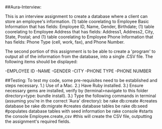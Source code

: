 ##Aura-Interview:

This is an interview assignment to create a database where a client can store an employee's information. (1) table coorelating to Employee Basic Information that has fields: Employee ID, Name, Gender, Birthdate; (1) table coorelating to Employee Address that has fields: Address1, Address2, City, State, Postal; and (1) table coorelating to Employee Phone Information that has fields: Phone Type (cell, work, fax), and Phone Number.

The second portion of this assignment is to be able to create a 'program' to output all of the information from the database, into a single .CSV file. The following items should be displayed:

-EMPLOYEE ID
-NAME
-GENDER
-CITY
-PHONE TYPE
-PHONE NUMBER

##Testing:
To test my code, some pre-requisites need to be established and steps necessary.
1.) Use of a Mac.
2.) Have Ruby installed.
3.) Ensure necessary gems are installed, verify by (terminal>navigate to this folder directory>type: bundle install).
3.) Type the following commands in terminal (assuming you're in the correct 'Aura' directory):
	be rake db:create			#creates database
	be rake db:migrate			#creates database tables
	be rake db:seed				#populates database tables with seed information
	be rake console				#starts the console
		Employee.create_csv     #this will create the CSV file, outputting the assignment's required fields.

